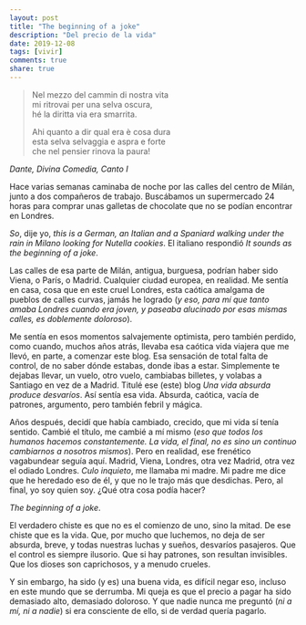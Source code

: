 ```yaml
---
layout: post
title: "The beginning of a joke"
description: "Del precio de la vida"
date: 2019-12-08
tags: [vivir]
comments: true
share: true
---
```


>Nel mezzo del cammin di nostra vita</br>
>mi ritrovai per una selva oscura,</br>
>hé la diritta via era smarrita.</br>
>
>Ahi quanto a dir qual era è cosa dura</br>
>esta selva selvaggia e aspra e forte</br>
>che nel pensier rinova la paura!</br>

*Dante, Divina Comedia, Canto I*

Hace varias semanas caminaba de noche por las calles del centro
de Milán, junto a dos compañeros de trabajo. Buscábamos un
supermercado 24 horas para comprar unas galletas de chocolate que
no se podían encontrar en Londres.

*So*, dije yo, *this
is a German, an Italian and a Spaniard walking under the rain in
Milano looking for Nutella cookies*. El italiano respondió *It
sounds as the beginning of a joke*.

Las calles de esa parte de Milán, antigua, burguesa, podrían haber
sido Viena, o París, o Madrid. Cualquier ciudad europea, en realidad.
Me sentía en casa, cosa que en este cruel Londres, esta caótica
amalgama de pueblos de calles curvas, jamás he logrado (*y eso,
  para mí que tanto amaba Londres cuando era joven, y paseaba
  alucinado por esas mismas calles, es doblemente doloroso*).

Me sentía en esos momentos salvajemente optimista, pero también
perdido, como cuando, muchos años atrás, llevaba
esa caótica vida viajera que me llevó, en parte, a comenzar este blog.
Esa sensación de total falta de control, de no saber dónde estabas,
donde ibas a estar. Simplemente te dejabas llevar, un vuelo, otro vuelo,
cambiabas billetes, y volabas a Santiago en vez de a Madrid.  Titulé ese (este) blog *Una vida absurda produce desvaríos*. Así sentía esa vida. Absurda, caótica,
vacía de patrones, argumento, pero también febril y mágica.

Años después, decidí que había cambiado, crecido, que mi vida sí tenía
sentido. Cambié el título, me cambié a mí mismo (*eso que todos los
  humanos hacemos constantemente. La vida, el final, no es sino un
  continuo cambiarnos a nosotros mismos*). Pero en realidad, ese
  frenético vagabundear seguía aquí. Madrid, Viena, Londres, otra
  vez Madrid, otra vez el odiado Londres. *Culo inquieto*, me llamaba
    mi madre. Mi padre me dice que he heredado eso de él, y que no le
    trajo más que desdichas. Pero, al final, yo soy quien soy. ¿Qué
    otra cosa podía hacer?


  *The beginning of a joke*.

  El verdadero chiste es que no es el
  comienzo de uno, sino la mitad. De ese chiste que es la vida. Que,
  por mucho que luchemos, no deja de ser absurda, breve, y todas nuestras
  luchas y sueños, desvaríos pasajeros. Que el control es siempre
  ilusorio. Que si hay patrones, son resultan invisibles. Que los dioses
  son caprichosos, y a menudo crueles.

  Y sin embargo, ha sido (y es) una buena vida, es difícil negar eso,
  incluso en este mundo que se derrumba. Mi queja es que el precio a
  pagar ha sido demasiado alto, demasiado doloroso. Y que nadie nunca
  me preguntó (*ni a mí, ni a nadie*) si era consciente de ello,
  si de verdad quería pagarlo.
